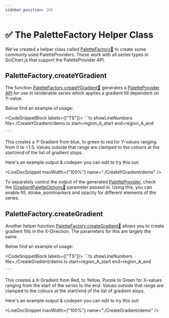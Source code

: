 ```yaml
---
sidebar_position: 100
---
```


# ✅ The PaletteFactory Helper Class

We've created a helper class called [PaletteFactory:blue_book:](https://www.scichart.com/documentation/js/current/typedoc/classes/palettefactory.html) to create some commonly used PaletteProviders. These work with all series types in SciChart.js that support the PaletteProvider API.

PaletteFactory.createYGradient
------------------------------

The function [PaletteFactory.createYGradient:blue_book:](https://www.scichart.com/documentation/js/current/typedoc/classes/palettefactory.html#createygradient) generates a [PaletteProvider API](/docs/2d-charts/chart-types/palette-provider-api/palette-provider-api-overview/index.md) for use in renderable series which applies a gradient fill dependent on Y-value.

Below find an example of usage:

<CodeSnippetBlock labels={["TS"]}>
    ```ts showLineNumbers file=./CreateYGradient/demo.ts start=region_A_start end=region_A_end

    ```
</CodeSnippetBlock>

This creates a Y-Gradient from blue, to green to red for Y-values ranging from 0 to +1.5. Values outside that range are clamped to the colours at the start/end of the list of gradient stops.

Here's an example output & codepen you can edit to try this out: 

<LiveDocSnippet maxWidth={"100%"} name="./CreateYGradient/demo" />

To separately control the output of the generated [PaletteProvider](/docs/2d-charts/chart-types/palette-provider-api/palette-provider-api-overview/index.md), check the [IGradientPaletteOptions:blue_book:](https://www.scichart.com/documentation/js/current/typedoc/interfaces/igradientpaletteoptions.html) parameter passed in. Using this, you can enable fill, stroke, pointmarkers and opacity for different elements of the series.

PaletteFactory.createGradient
-----------------------------

Another helper function [PaletteFactory.createGradient:blue_book:](https://www.scichart.com/documentation/js/current/typedoc/classes/palettefactory.html#creategradient) allows you to create gradient fills in the X-Direction. The parameters for this are largely the same.

Below find an example of usage:

<CodeSnippetBlock labels={["TS"]}>
    ```ts showLineNumbers file=./CreateGradient/demo.ts start=region_A_start end=region_A_end

    ```
</CodeSnippetBlock>

This creates a X-Gradient from Red, to Yellow, Purple to Green for X-values ranging from the start of the series to the end. Values outside that range are clamped to the colours at the start/end of the list of gradient stops.

Here's an example output & codepen you can edit to try this out: 

<LiveDocSnippet maxWidth={"100%"} name="./CreateGradient/demo" />
